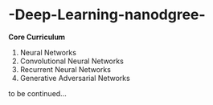 # -Deep-Learning-nanodgree-

**Core Curriculum**

1. Neural Networks 
2. Convolutional Neural Networks 
3. Recurrent Neural Networks 
4. Generative Adversarial Networks 

to be continued... 